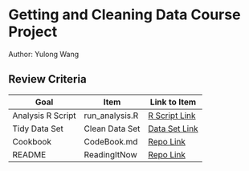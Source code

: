 # Getting and Cleaning Data Course Project

Author: Yulong Wang

## Review Criteria

Goal | Item | Link to Item
--- | --- | ---
Analysis R Script |  run_analysis.R |  [R Script Link](https://github.com/dlxiii/Getting-and-Cleaning-Data-Course-Project/blob/main/run_analysis.R "run_analysis.R")
Tidy Data Set |  Clean Data Set |  [Data Set Link](https://github.com/dlxiii/Getting-and-Cleaning-Data-Course-Project/blob/main/tidyData.txt "tidyData.txt")
Cookbook | CodeBook.md |  [Repo Link](https://github.com/dlxiii/Getting-and-Cleaning-Data-Course-Project/blob/main/codeBook.md "CodeBook.md")
README | ReadingItNow |  [Repo Link](https://github.com/dlxiii/Getting-and-Cleaning-Data-Course-Project/blob/main/README.md "README.md")
